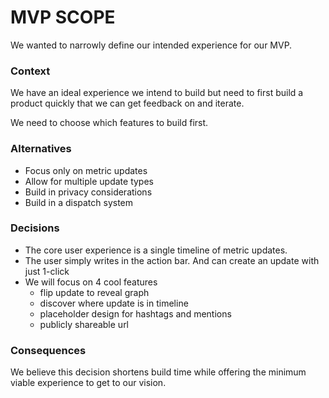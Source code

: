 # MVP SCOPE

We wanted to narrowly define our intended experience for our MVP.



### Context

We have an ideal experience we intend to build but need to first build a product quickly that we can get feedback on and iterate.

We need to choose which features to build first.



### Alternatives

* Focus only on metric updates
* Allow for multiple update types
* Build in privacy considerations
* Build in a dispatch system



### Decisions

- The core user experience is a single timeline of metric updates.
- The user simply writes in the action bar. And can create an update with just 1-click
- We will focus on 4 cool features
  - flip update to reveal graph
  - discover where update is in timeline
  - placeholder design for hashtags and mentions
  - publicly shareable url


### Consequences

We believe this decision shortens build time while offering the minimum viable experience to get to our vision.

